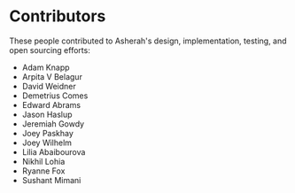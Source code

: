 # Contributors

These people contributed to Asherah's design, implementation, testing, and open sourcing efforts:

  * Adam Knapp
  * Arpita V Belagur
  * David Weidner
  * Demetrius Comes
  * Edward Abrams
  * Jason Haslup
  * Jeremiah Gowdy
  * Joey Paskhay
  * Joey Wilhelm
  * Lilia Abaibourova
  * Nikhil Lohia
  * Ryanne Fox
  * Sushant Mimani
